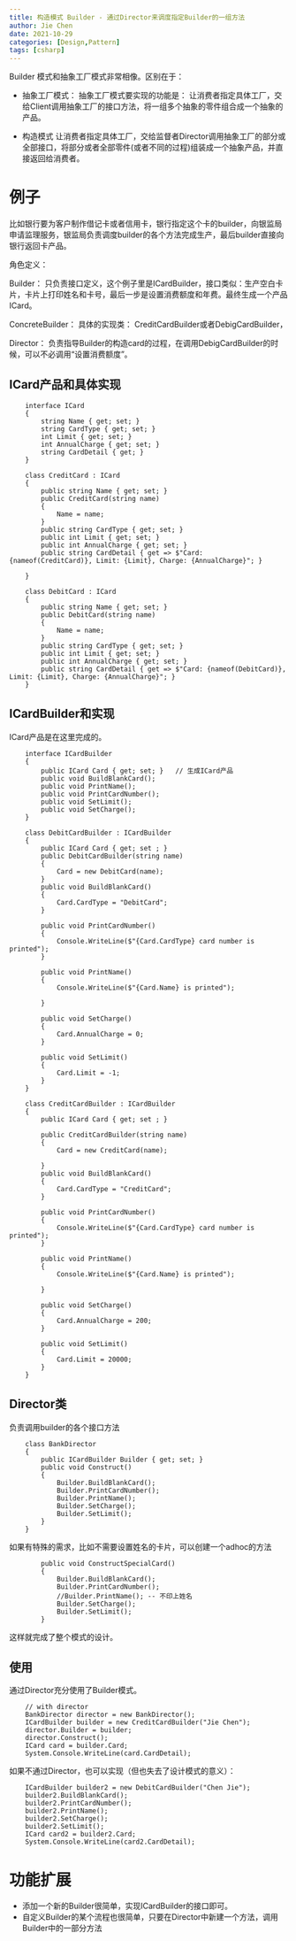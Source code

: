 ```yaml
---
title: 构造模式 Builder - 通过Director来调度指定Builder的一组方法
author: Jie Chen
date: 2021-10-29
categories: [Design,Pattern]
tags: [csharp]
---
```


Builder 模式和抽象工厂模式非常相像。区别在于：

* 抽象工厂模式： 抽象工厂模式要实现的功能是： 让消费者指定具体工厂，交给Client调用抽象工厂的接口方法，将一组多个抽象的零件组合成一个抽象的产品。

* 构造模式 让消费者指定具体工厂，交给监督者Director调用抽象工厂的部分或全部接口，将部分或者全部零件(或者不同的过程)组装成一个抽象产品，并直接返回给消费者。


# 例子

比如银行要为客户制作借记卡或者信用卡，银行指定这个卡的builder，向银监局申请监理服务，银监局负责调度builder的各个方法完成生产，最后builder直接向银行返回卡产品。

角色定义：

Builder： 只负责接口定义，这个例子里是ICardBuilder，接口类似：生产空白卡片，卡片上打印姓名和卡号，最后一步是设置消费额度和年费。最终生成一个产品 ICard。

ConcreteBuilder： 具体的实现类： CreditCardBuilder或者DebigCardBuilder，

Director： 负责指导Builder的构造card的过程，在调用DebigCardBuilder的时候，可以不必调用“设置消费额度”。



## ICard产品和具体实现

~~~
    interface ICard
    {
        string Name { get; set; }
        string CardType { get; set; }
        int Limit { get; set; }
        int AnnualCharge { get; set; }
        string CardDetail { get; }
    }
~~~

~~~
    class CreditCard : ICard
    {
        public string Name { get; set; }
        public CreditCard(string name)
        {
            Name = name;
        }
        public string CardType { get; set; }
        public int Limit { get; set; }
        public int AnnualCharge { get; set; }
        public string CardDetail { get => $"Card: {nameof(CreditCard)}, Limit: {Limit}, Charge: {AnnualCharge}"; }

    }
~~~

~~~
    class DebitCard : ICard
    {
        public string Name { get; set; }
        public DebitCard(string name)
        {
            Name = name;
        }
        public string CardType { get; set; }
        public int Limit { get; set; }
        public int AnnualCharge { get; set; }
        public string CardDetail { get => $"Card: {nameof(DebitCard)}, Limit: {Limit}, Charge: {AnnualCharge}"; }
    }
~~~

## ICardBuilder和实现

ICard产品是在这里完成的。

~~~
    interface ICardBuilder
    {
        public ICard Card { get; set; }   // 生成ICard产品
        public void BuildBlankCard();
        public void PrintName();
        public void PrintCardNumber();
        public void SetLimit();
        public void SetCharge();
    }
~~~

~~~
    class DebitCardBuilder : ICardBuilder
    {
        public ICard Card { get; set ; }
        public DebitCardBuilder(string name)
        {
            Card = new DebitCard(name);
        }
        public void BuildBlankCard()
        {
            Card.CardType = "DebitCard";
        }

        public void PrintCardNumber()
        {
            Console.WriteLine($"{Card.CardType} card number is printed");
        }

        public void PrintName()
        {
            Console.WriteLine($"{Card.Name} is printed");

        }

        public void SetCharge()
        {
            Card.AnnualCharge = 0;
        }

        public void SetLimit()
        {
            Card.Limit = -1;
        }
    }
~~~

~~~
    class CreditCardBuilder : ICardBuilder
    {
        public ICard Card { get; set ; }

        public CreditCardBuilder(string name)
        {
            Card = new CreditCard(name);
            
        }
        public void BuildBlankCard()
        {
            Card.CardType = "CreditCard";
        }

        public void PrintCardNumber()
        {
            Console.WriteLine($"{Card.CardType} card number is printed");
        }

        public void PrintName()
        {
            Console.WriteLine($"{Card.Name} is printed");

        }

        public void SetCharge()
        {
            Card.AnnualCharge = 200;
        }

        public void SetLimit()
        {
            Card.Limit = 20000;
        }
    }
~~~


## Director类

负责调用builder的各个接口方法

~~~
    class BankDirector
    {
        public ICardBuilder Builder { get; set; }
        public void Construct()
        {
            Builder.BuildBlankCard();
            Builder.PrintCardNumber();
            Builder.PrintName();
            Builder.SetCharge();
            Builder.SetLimit();
        }
    }
~~~

如果有特殊的需求，比如不需要设置姓名的卡片，可以创建一个adhoc的方法

~~~
        public void ConstructSpecialCard()
        {
            Builder.BuildBlankCard();
            Builder.PrintCardNumber();
            //Builder.PrintName(); -- 不印上姓名
            Builder.SetCharge();
            Builder.SetLimit();
        }
~~~

这样就完成了整个模式的设计。

## 使用

通过Director充分使用了Builder模式。
~~~
	// with director
	BankDirector director = new BankDirector();
	ICardBuilder builder = new CreditCardBuilder("Jie Chen");
	director.Builder = builder;
	director.Construct();
	ICard card = builder.Card;
	System.Console.WriteLine(card.CardDetail);
~~~

如果不通过Director，也可以实现（但也失去了设计模式的意义）：

~~~
	ICardBuilder builder2 = new DebitCardBuilder("Chen Jie");
	builder2.BuildBlankCard();
	builder2.PrintCardNumber();
	builder2.PrintName();
	builder2.SetCharge();
	builder2.SetLimit();
	ICard card2 = builder2.Card;
	System.Console.WriteLine(card2.CardDetail);
~~~


# 功能扩展

* 添加一个新的Builder很简单，实现ICardBuilder的接口即可。
* 自定义Builder的某个流程也很简单，只要在Director中新建一个方法，调用Builder中的一部分方法


